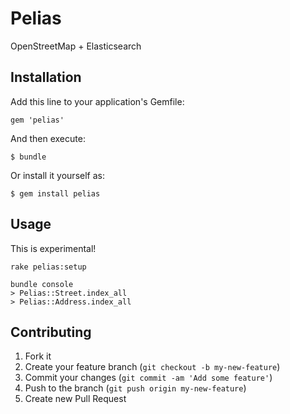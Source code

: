 # Pelias

OpenStreetMap + Elasticsearch 

## Installation

Add this line to your application's Gemfile:

    gem 'pelias'

And then execute:

    $ bundle

Or install it yourself as:

    $ gem install pelias

## Usage

This is experimental!

    rake pelias:setup

    bundle console
    > Pelias::Street.index_all
    > Pelias::Address.index_all

## Contributing

1. Fork it
2. Create your feature branch (`git checkout -b my-new-feature`)
3. Commit your changes (`git commit -am 'Add some feature'`)
4. Push to the branch (`git push origin my-new-feature`)
5. Create new Pull Request
